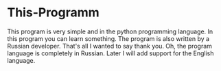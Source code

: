 # This-Programm
This program is very simple and in the python programming language. In this program you can learn something.
The program is also written by a Russian developer.
That's all I wanted to say thank you. Oh, the program language is completely in Russian. Later I will add support for the English language.
